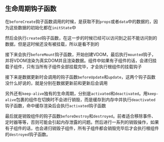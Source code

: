 ## 生命周期钩子函数
在`beforeCreate`钩子函数调用的时候，是获取不到`props`或者`data`中的数据的，因为这些数据的初始化都在`initState`中

然后会执行`created`钩子函数，在这一步的时候已经可以访问到之前不能访问到的数据，但是这时候还没有被挂载，所以是看不到的

接下来会执行`beforeMount`钩子函数，开始创建VDOM，最后执行`mounted`钩子，并将VDOM渲染为真实DOM并且渲染数据。组件中如果有子组件的话，会递归挂载子组件，只有当所有子组件全部挂载完毕，才会执行根组件的挂载钩子

接下来是数据更新时会调用的钩子函数`beforeUpdate`和`update`，这两个钩子函数没什么好说的，就是分别在数据更新前和更新后会调用

另外还有`keep-alive`独有的生命周期，分别是`activated`和`deactivated`。用`keep-alive`包裹的组件在切换时不会进行销毁，而是缓存到内存中并执行`deactivated`钩子函数，命中缓存渲染后会执行`activated`钩子函数

最后就是销毁组件的钩子函数`beforeDestroy`和`destroyed`。前者适合移除事件、定时器等等，否则可能会引起内存泄露的问题。然后进行一系列的销毁操作，如果有子组件的话，也会递归销毁子组件，所有子组件都会销毁完毕后才会执行根组件的`destroyed`钩子函数。
